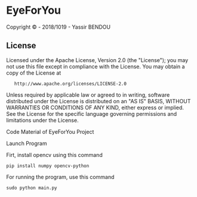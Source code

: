 # EyeForYou

   Copyright © - 2018/1019 - Yassir BENDOU
   
   ## License
   
   Licensed under the Apache License, Version 2.0 (the "License");
   you may not use this file except in compliance with the License.
   You may obtain a copy of the License at

       http://www.apache.org/licenses/LICENSE-2.0

   Unless required by applicable law or agreed to in writing, software
   distributed under the License is distributed on an "AS IS" BASIS,
   WITHOUT WARRANTIES OR CONDITIONS OF ANY KIND, either express or implied.
   See the License for the specific language governing permissions and
   limitations under the License.
   
Code Material of EyeForYou Project

Launch Program

Firt, install opencv using this command 

`pip install numpy opencv-python`

For running the program, use this command

`sudo python main.py`
